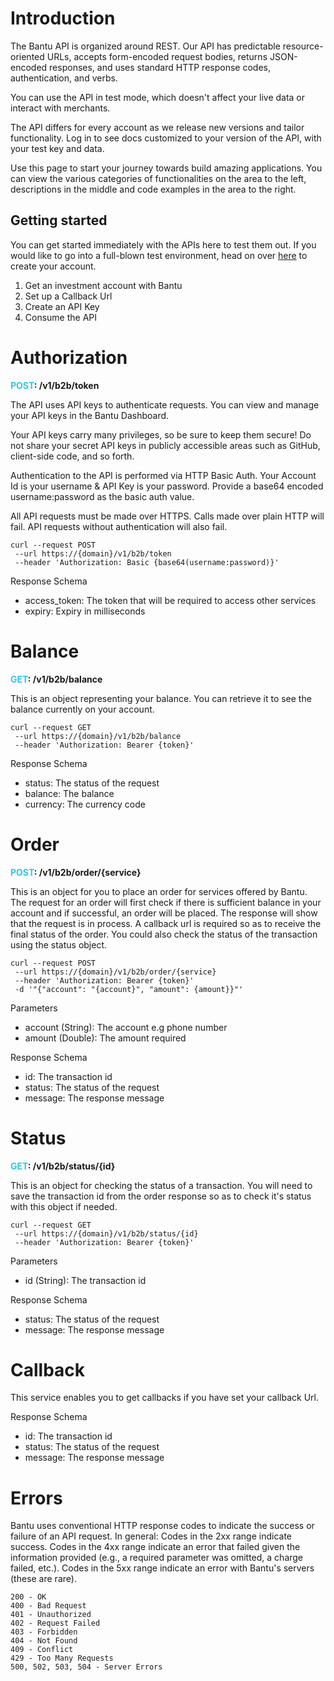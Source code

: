 # Introduction

The Bantu API is organized around REST. Our API has predictable resource-oriented URLs, accepts form-encoded request bodies, returns JSON-encoded responses, and uses standard HTTP response codes, authentication, and verbs.

You can use the API in test mode, which doesn't affect your live data or interact with merchants.

The API differs for every account as we release new versions and tailor functionality. Log in to see docs customized to your version of the API, with your test key and data.

Use this page to start your journey towards build amazing applications. You can view the various categories of functionalities on the area to the left, descriptions in the middle and code examples in the area to the right.

## Getting started

You can get started immediately with the APIs here to test them out.
If you would like to go into a full-blown test environment, head on over [here](https://portal.investbantu.com) to create your account.

 1. Get an investment account with Bantu
 3. Set up a Callback Url
 2. Create an API Key
 4. Consume the API

# Authorization
<b style="color: #2ec6e7">POST</b><b>: /v1/b2b/token</b>

The API uses API keys to authenticate requests. You can view and manage your API keys in the Bantu Dashboard.

Your API keys carry many privileges, so be sure to keep them secure! Do not share your secret API keys in publicly accessible areas such as GitHub, client-side code, and so forth.

Authentication to the API is performed via HTTP Basic Auth. Your Account Id is your username & API Key is your password. Provide a base64 encoded username:password as the basic auth value.

All API requests must be made over HTTPS. Calls made over plain HTTP will fail. API requests without authentication will also fail.

    curl --request POST
     --url https://{domain}/v1/b2b/token
     --header 'Authorization: Basic {base64(username:password)}'
Response Schema

* access_token: The token that will be required to access other services
* expiry: Expiry in milliseconds

# Balance
<b style="color: #2ec6e7">GET</b><b>: /v1/b2b/balance</b>

This is an object representing your balance. You can retrieve it to see the balance currently on your account.

    curl --request GET
     --url https://{domain}/v1/b2b/balance
     --header 'Authorization: Bearer {token}'
Response Schema

* status: The status of the request
* balance: The balance
* currency: The currency code

# Order
<b style="color: #2ec6e7">POST</b><b>: /v1/b2b/order/{service}</b>

This is an object for you to place an order for services offered by Bantu.
The request for an order will first check if there is sufficient balance in your account and if successful, an order will be placed.
The response will show that the request is in process. A callback url is required so as to receive the final status of the order.
You could also check the status of the transaction using the status object.



    curl --request POST
     --url https://{domain}/v1/b2b/order/{service}
     --header 'Authorization: Bearer {token}'
     -d '"{"account": "{account}", "amount": {amount}}"'
 Parameters

 * account (String): The account e.g phone number
 * amount (Double): The amount required

Response Schema

* id: The transaction id
* status: The status of the request
* message: The response message

# Status
<b style="color: #2ec6e7">GET</b><b>: /v1/b2b/status/{id}</b>

This is an object for checking the status of a transaction. You will need to save the transaction id from the order response so as to check it's status with this object if needed.

    curl --request GET
     --url https://{domain}/v1/b2b/status/{id}
     --header 'Authorization: Bearer {token}'
Parameters

  * id (String): The transaction id

Response Schema

* status: The status of the request
* message: The response message

# Callback
This service enables you to get callbacks if you have set your callback Url.

Response Schema

* id: The transaction id
* status: The status of the request
* message: The response message

# Errors
Bantu uses conventional HTTP response codes to indicate the success or failure of an API request. In general: Codes in the 2xx range indicate success. Codes in the 4xx range indicate an error that failed given the information provided (e.g., a required parameter was omitted, a charge failed, etc.). Codes in the 5xx range indicate an error with Bantu's servers (these are rare).

    200 - OK
    400 - Bad Request
    401 - Unauthorized
    402 - Request Failed
    403 - Forbidden
    404 - Not Found
    409 - Conflict
    429 - Too Many Requests
    500, 502, 503, 504 - Server Errors

